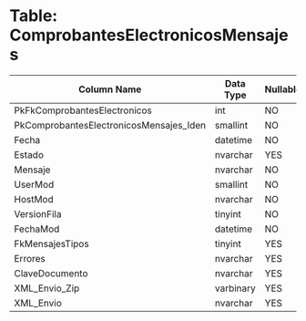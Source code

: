 # Table: ComprobantesElectronicosMensajes

| Column Name | Data Type | Nullable |
|-------------|-----------|----------|
| PkFkComprobantesElectronicos | int | NO |
| PkComprobantesElectronicosMensajes_Iden | smallint | NO |
| Fecha | datetime | NO |
| Estado | nvarchar | YES |
| Mensaje | nvarchar | NO |
| UserMod | smallint | NO |
| HostMod | nvarchar | NO |
| VersionFila | tinyint | NO |
| FechaMod | datetime | NO |
| FkMensajesTipos | tinyint | YES |
| Errores | nvarchar | YES |
| ClaveDocumento | nvarchar | YES |
| XML_Envio_Zip | varbinary | YES |
| XML_Envio | nvarchar | YES |
